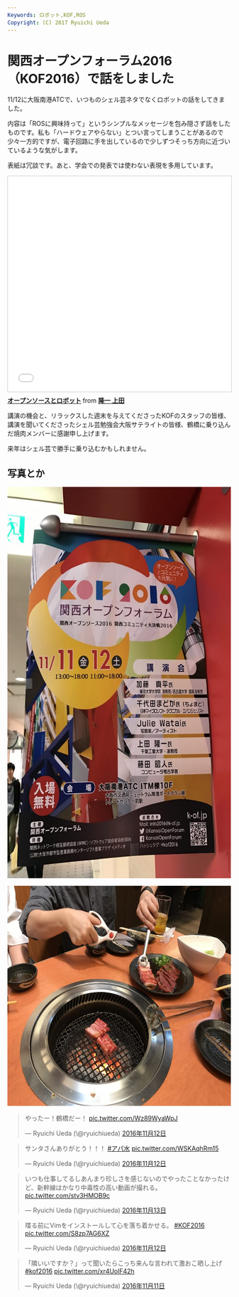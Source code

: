 ```yaml
---
Keywords: ロボット,KOF,ROS
Copyright: (C) 2017 Ryuichi Ueda
---
```


# 関西オープンフォーラム2016（KOF2016）で話をしました
11/12に大阪南港ATCで、いつものシェル芸ネタでなくロボットの話をしてきました。

内容は「ROSに興味持って」というシンプルなメッセージを包み隠さず話をしたものです。私も「ハードウェアやらない」とつい言ってしまうことがあるので少々一方的ですが、電子回路に手を出しているので少しずつそっち方向に近づいているような気がします。

表紙は冗談です。あと、学会での発表では使わない表現を多用しています。

<iframe src="//www.slideshare.net/slideshow/embed_code/key/9NzhuEx6N6roVb" width="595" height="485" frameborder="0" marginwidth="0" marginheight="0" scrolling="no" style="border:1px solid #CCC; border-width:1px; margin-bottom:5px; max-width: 100%;" allowfullscreen> </iframe> <div style="margin-bottom:5px"> <strong> <a href="//www.slideshare.net/ryuichiueda/ss-68758265" title="オープンソースとロボット" target="_blank">オープンソースとロボット</a> </strong> from <strong><a target="_blank" href="//www.slideshare.net/ryuichiueda">隆一 上田</a></strong> </div>


講演の機会と、リラックスした週末を与えてくださったKOFのスタッフの皆様、講演を聞いてくださったシェル芸勉強会大阪サテライトの皆様、鶴橋に乗り込んだ焼肉メンバーに感謝申し上げます。

来年はシェル芸で勝手に乗り込むかもしれません。

<h2>写真とか</h2>

<a href="IMG_3486-e1479051460191.jpg"><img src="IMG_3486-e1479051460191-768x1024.jpg" alt="img_3486" width="660" height="880" class="aligncenter size-large wp-image-8851" /></a>

<a href="IMG_3571.jpg"><img src="IMG_3571-1024x768.jpg" alt="img_3571" width="660" height="495" class="aligncenter size-large wp-image-8848" /></a>



<blockquote class="twitter-tweet" data-lang="ja"><p lang="ja" dir="ltr">やったー！鶴橋だー！ <a href="https://t.co/Wz89WyaWpJ">pic.twitter.com/Wz89WyaWpJ</a></p>&mdash; Ryuichi Ueda (\@ryuichiueda) <a href="https://twitter.com/ryuichiueda/status/797380009727967232">2016年11月12日</a></blockquote> <script async src="//platform.twitter.com/widgets.js" charset="utf-8"></script>

<blockquote class="twitter-tweet" data-lang="ja"><p lang="ja" dir="ltr">サンタさんありがとう！！！ <a href="https://twitter.com/hashtag/%E3%82%A2%E3%83%91%E6%B0%B4?src=hash">#アパ水</a> <a href="https://t.co/WSKAqhRm15">pic.twitter.com/WSKAqhRm15</a></p>&mdash; Ryuichi Ueda (\@ryuichiueda) <a href="https://twitter.com/ryuichiueda/status/797424428040658944">2016年11月12日</a></blockquote> <script async src="//platform.twitter.com/widgets.js" charset="utf-8"></script>

<blockquote class="twitter-tweet" data-lang="ja"><p lang="ja" dir="ltr">いつも仕事してるしあんまり珍しさを感じないのでやったことなかったけど、新幹線はかなり中毒性の高い動画が撮れる。 <a href="https://t.co/stv3HMOB9c">pic.twitter.com/stv3HMOB9c</a></p>&mdash; Ryuichi Ueda (\@ryuichiueda) <a href="https://twitter.com/ryuichiueda/status/797635951182770176">2016年11月13日</a></blockquote> <script async src="//platform.twitter.com/widgets.js" charset="utf-8"></script>

<blockquote class="twitter-tweet" data-lang="ja"><p lang="ja" dir="ltr">喋る前にVimをインストールして心を落ち着かせる。 <a href="https://twitter.com/hashtag/KOF2016?src=hash">#KOF2016</a> <a href="https://t.co/S8zp7AG6XZ">pic.twitter.com/S8zp7AG6XZ</a></p>&mdash; Ryuichi Ueda (\@ryuichiueda) <a href="https://twitter.com/ryuichiueda/status/797286936457060352">2016年11月12日</a></blockquote> <script async src="//platform.twitter.com/widgets.js" charset="utf-8"></script>

<blockquote class="twitter-tweet" data-lang="ja"><p lang="ja" dir="ltr">「隣いいですか？」って聞いたらこっち来んな言われて激おこ晒し上げ <a href="https://twitter.com/hashtag/kof2016?src=hash">#kof2016</a> <a href="https://t.co/xr4UolF42h">pic.twitter.com/xr4UolF42h</a></p>&mdash; Ryuichi Ueda (\@ryuichiueda) <a href="https://twitter.com/ryuichiueda/status/797003741522055168">2016年11月11日</a></blockquote> <script async src="//platform.twitter.com/widgets.js" charset="utf-8"></script>
